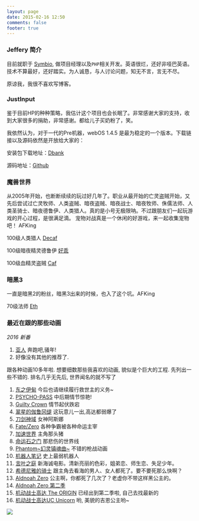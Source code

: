 ```yaml
---
layout: page
date: 2015-02-16 12:50
comments: false
footer: true
---
```


### Jeffery 简介

目前就职于 [Symbio](http://symbio.com/), 做项目经理以及`PHP`相关开发。英语很烂，还好非哑巴英语。技术不算最好，还好踏实。为人诚恳，与人讨论问题，知无不言，言无不尽。

原谅我，我很不喜欢写博客。

### JustInput

鉴于目前HP的种种策略，我估计这个项目也会长眠了。非常感谢大家的支持，收到大家很多的捐助，非常感谢。都给儿子买奶粉了，笑。


我依然认为，对于一代的Pre机器，webOS 1.4.5 是最为稳定的一个版本。下载链接以及源码依然是开放给大家的：

安装包下载地址：[Dbank](http://dl.dbank.com/c04eeix0kk)

源码地址：[Github](https://github.com/jefferycn/justinput)


### 魔兽世界

从2005年开始，也断断续续的玩过好几年了。职业从最开始的亡灵盗贼开始，又先后尝试过亡灵牧师、人类盗贼、暗夜盗贼、暗夜战士、暗夜牧师、侏儒法师、人类圣骑士、暗夜德鲁伊、人类猎人。真的是小号无极限呐。不过跟朋友们一起玩游戏的开心过程，是很满足滴。
宠物对战真是一个休闲的好游戏，来一起收集宠物吧！
AFKing

100级人类猎人 [Decaf](http://www.battlenet.com.cn/wow/zh/character/%E6%B3%95%E6%8B%89%E5%B8%8C%E5%A7%86/Decaf/simple)

100级暗夜精灵德鲁伊 [好乖](http://www.battlenet.com.cn/wow/zh/character/%E6%B3%95%E6%8B%89%E5%B8%8C%E5%A7%86/%E5%A5%BD%E4%B9%96/simple)

100级血精灵盗贼 [Caf](http://www.battlenet.com.cn/wow/zh/character/%E6%B3%95%E6%8B%89%E5%B8%8C%E5%A7%86/Caf/simple)

### 暗黑3

一直是暗黑2的粉丝，暗黑3出来的时候，也入了这个坑。AFKing

70级法师 [Eth](http://tw.battle.net/d3/zh/profile/jeffery-1199/hero/31808305)

### 最近在跟的那些动画

*2016 新番*

1. [亚人](http://www.verycd.com/entries/809057/) 奔跑吧,骚年!
2. 好像没有其他的推荐了.

跟各种动画10多年啦. 想要细数那些我喜欢的动画, 貌似是个巨大的工程.
先列出一些不错的.
排名几乎无先后, 世界闻名的就不写了

1. [东之伊甸](http://www.verycd.com/entries/521187/) 今后也请继续履行救世主的义务~
2. [PSYCHO-PASS](http://www.verycd.com/entries/668697/) 中后期情节惊艳!
3. [Guilty Crown](http://www.verycd.com/entries/526258/) 情节起伏跌宕
4. [翠星的伽鲁冈缇](http://www.verycd.com/entries/767158/) 这玩意儿一出,高达都弱爆了
5. [刀剑神域](http://www.verycd.com/entries/530235/) 女神阿斯娜
6. [Fate/Zero](http://www.verycd.com/entries/521507/) 各种争霸被各种命运主宰
7. [加速世界](http://www.verycd.com/entries/530234/) 主角那头猪
8. [命运石之门](http://www.verycd.com/entries/519147/) 那悲伤的世界线
9. [Phantom~幻灵镇魂曲~](http://www.verycd.com/entries/520355/) 不错的枪战动画
10. [机器人笔记](http://www.verycd.com/entries/668321/) 史上最弱机器人
11. [言叶之庭](http://www.verycd.com/entries/769253/) 新海诚电影。清新亮丽的色彩，姐弟恋、师生恋、失足少年。
12. [希德尼雅的骑士](http://www.verycd.com/entries/781310/) 跟主角去看海的男人、女人都死了。要不要死那么快啊？
13. [Aldnoah Zero](http://www.verycd.com/topics/2973152/) 公主啊，你都死了几次了？老虚你不带这样黑公主的。
14. [Aldnoah Zero 第二季](http://www.verycd.com/entries/799870/)
15. [机动战士高达 The ORIGIN](http://www.verycd.com/entries/776169/) 已经出到第二季啦, 自己去找最新的
16. [机动战士高达UC Unicorn](http://www.verycd.com/entries/777949/) 哟, 美貌的吉恩公主哟~

![](https://codeship.com/projects/146502/status?branch=master)
